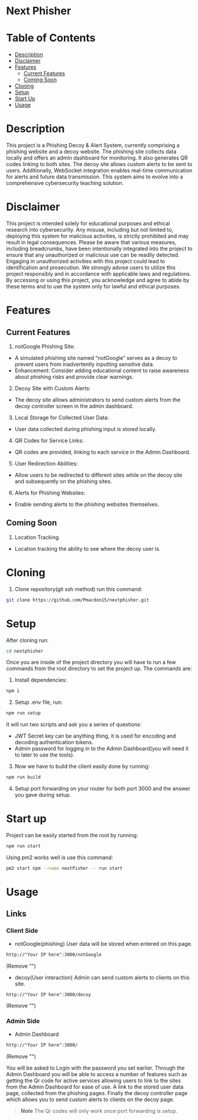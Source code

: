 # Next Phisher

# Table of Contents
- [Description](#Description)
- [Disclaimer](#Disclaimer)
- [Features](#Features)
  - [Current Features](#Current-Features) 
  - [Coming Soon](#Coming-Soon)  
- [Cloning](#Cloning)
- [Setup](#Setup)
- [Start Up](#Start-Up)
- [Usage](#Usage)

# Description
This project is a Phishing Decoy & Alert System, currently comprising a phishing website and a decoy website. The phishing site collects data locally and offers an admin dashboard for monitoring. It also generates QR codes linking to both sites. The decoy site allows custom alerts to be sent to users. Additionally, WebSocket integration enables real-time communication for alerts and future data transmission. This system aims to evolve into a comprehensive cybersecurity teaching solution. 

# Disclaimer
This project is intended solely for educational purposes and ethical research into cybersecurity. Any misuse, including but not limited to, deploying this system for malicious activities, is strictly prohibited and may result in legal consequences. Please be aware that various measures, including breadcrumbs, have been intentionally integrated into the project to ensure that any unauthorized or malicious use can be readily detected. Engaging in unauthorized activities with this project could lead to identification and prosecution. We strongly advise users to utilize this project responsibly and in accordance with applicable laws and regulations. By accessing or using this project, you acknowledge and agree to abide by these terms and to use the system only for lawful and ethical purposes.

# Features

## Current Features
1. notGoogle Phishing Site:
 - A simulated phishing site named “notGoogle” serves as a decoy to prevent users from inadvertently inputting sensitive data.
 - Enhancement: Consider adding educational content to raise awareness about phishing risks and provide clear warnings.

2. Decoy Site with Custom Alerts:
 - The decoy site allows administrators to send custom alerts from the decoy controller screen in the admin dashboard.

3. Local Storage for Collected User Data:
 - User data collected during phishing input is stored locally.

4. QR Codes for Service Links:
 - QR codes are provided, linking to each service in the Admin Dashboard.

5. User Redirection Abilities:
 - Allow users to be redirected to different sites while on the decoy site and subsequently on the phishing sites.

6. Alerts for Phishing Websites:
 - Enable sending alerts to the phishing websites themselves.

## Coming Soon
1. Location Tracking
 - Location tracking the ability to see where the decoy user is.

# Cloning

1. Clone repository(git ssh method) run this command: 
```bash
git clone https://github.com/Pmacdon15/nextphisher.git
```

# Setup

After cloning run: 
```Bash
cd nextphisher
```

Once you are inside of the project directory you will have to run a few commands from the root directory to set the project up.
The commands are:

1. Install dependencies:
 ```Bash
 npm i
 ```

2. Setup .env file, run:
 ```Bash
 npm run setup
 ```

 It will run two scripts and ask you a series of questions:
- JWT Secret key can be anything thing, it is used for encoding and decoding authentication tokens.
- Admin password for logging in to the Admin Dashboard(you will need it to later to use the tools).

3. Now we have to build the client easily done by running:
```Bash
npm run build
```

4. Setup port forwarding on your router for both port 3000 and the answer you gave during setup.

# Start up

Project can be easily started from the root by running:
```Bash
npm run start
```


Using pm2 works well is use this command:
```Bash
pm2 start npm --name nextPisher -- run start
```

# Usage

## Links

### Client Side
- notGoogle(phishing) User data will be stored when entered on this page.
```HTML
http://"Your IP here":3000/notGoogle
```
(Remove "") 

- decoy(User interaction) Admin can send custom alerts to clients on this site.
```HTML
http://"Your IP here":3000/decoy
```
(Remove "")

### Admin Side
- Admin Dashboard
```HTML
http://"Your IP here":3000/
```
(Remove "")

You will be asked to Login with the password you set earlier. Through the Admin Dashboard you will be able to access a number of features such as getting the Qr code for active services allowing users to link to the sites from the Admin Dashboard for ease of use. A link to the stored user data page, collected from the phishing pages. Finally the decoy controller page which allows you to send custom alerts to clients on the decoy page.

> **Note**
> The Qr codes will only work once port forwarding is setup.
